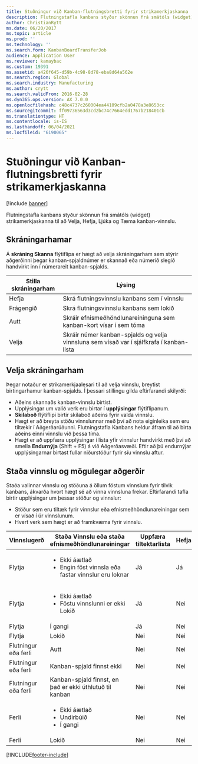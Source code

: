 ```yaml
---
title: Stuðningur við Kanban-flutningsbretti fyrir strikamerkjaskanna
description: Flutningstafla kanbans styður skönnun frá smátóls (widget) strikamerkjaskanna til að Velja, Hefja, Ljúka og Tæma kanban-vinnslu.
author: ChristianRytt
ms.date: 06/20/2017
ms.topic: article
ms.prod: ''
ms.technology: ''
ms.search.form: KanbanBoardTransferJob
audience: Application User
ms.reviewer: kamaybac
ms.custom: 19391
ms.assetid: a426f645-d59b-4c98-8d78-eba8d64a562e
ms.search.region: Global
ms.search.industry: Manufacturing
ms.author: crytt
ms.search.validFrom: 2016-02-28
ms.dyn365.ops.version: AX 7.0.0
ms.openlocfilehash: c48c4737c260004ea44109cfb2a0478a3e8653cc
ms.sourcegitcommit: ff09736563d3cd2bc74c7664edd1767b218401cb
ms.translationtype: HT
ms.contentlocale: is-IS
ms.lasthandoff: 06/04/2021
ms.locfileid: "6190065"
---
```

# <a name="kanban-transfer-board-support-for-barcode-scanners"></a>Stuðningur við Kanban-flutningsbretti fyrir strikamerkjaskanna

[!include [banner](../includes/banner.md)]

Flutningstafla kanbans styður skönnun frá smátóls (widget) strikamerkjaskanna til að Velja, Hefja, Ljúka og Tæma kanban-vinnslu.

## <a name="registration-modes"></a>Skráningarhamar

Á **skráning Skanna** flýtiflipa er hægt að velja skráningarham sem stýrir aðgerðinni þegar kanban-spjaldnúmer er skannað eða númerið slegið handvirkt inn í númerareit kanban-spjalds.

| Stilla skráningarham | Lýsing                                                                                     |
|-----------------------|-------------------------------------------------------------------------------------------------|
| Hefja                 | Skrá flutningsvinnslu kanbans sem í vinnslu                                                 |
| Frágengið              | Skrá flutningsvinnslu kanbans sem lokið                                                   |
| Autt                 | Skráir efnismeðhöndlunareininguna sem kanban-kort vísar í sem tóma              |
| Velja                | Skráir númer kanban-spjalds og velja vinnsluna sem vísað var í sjálfkrafa í kanban-lista |

 
## <a name="registration-mode-select"></a>Velja skráningarham

Þegar notaður er strikamerkjaalesari til að velja vinnslu, breytist birtingarhamur kanban-spjalds. Í þessari stillingu gilda eftirfarandi skilyrði:

-   Aðeins skannaðs kanban-vinnslu birtist.
-   Upplýsingar um valið verk eru birtar í **upplýsingar** flýtiflipanum.
-   **Skilaboð** flýtiflipi birtir skilaboð aðeins fyrir valda vinnslu.
-   Hægt er að breyta stöðu vinnslunnar með því að nota eiginleika sem eru tiltækir í Aðgerðarúðunni. Flutningstafla Kanbans heldur áfram til að birta aðeins einni vinnslu við þessa tíma.
-   Hægt er að uppfæra upplýsingar í lista yfir vinnslur handvirkt með því að smella **Endurnýja** (Shift + F5) á við Aðgerðasvæði. Eftir að þú endurnýjar upplýsingarnar birtast fullar niðurstöður fyrir síu vinnslu aftur.

## <a name="job-status-and-possible-actions"></a>Staða vinnslu og mögulegar aðgerðir
Staða valinnar vinnslu og stöðuna á öllum föstum vinnslum fyrir tilvik kanbans, ákvarða hvort hægt sé að vinna vinnsluna frekar. Eftirfarandi tafla birtir upplýsingar um þessar stöður og vinnslur:
-   Stöður sem eru tiltæk fyrir vinnslur eða efnismeðhöndlunareiningar sem er vísað í úr vinnslunum.
-   Hvert verk sem hægt er að framkvæma fyrir vinnslu.

<table>
<colgroup>
<col width="12%" />
<col width="12%" />
<col width="12%" />
<col width="12%" />
<col width="12%" />
<col width="12%" />
<col width="12%" />
<col width="12%" />
</colgroup>
<thead>
<tr class="header">
<th>Vinnslugerð</th>
<th>Staða Vinnslu eða staða efnismeðhöndlunareiningar</th>
<th>Uppfæra tiltektarlista</th>
<th>Hefja</th>
<th>Uppfæra skráningu</th>
<th>Frágengið</th>
<th>Autt</th>
<th>Búa til tilvikskanban</th>
</tr>
</thead>
<tbody>
<tr class="odd">
<td>Flytja</td>
<td><ul>
<li>Ekki áætlað</li>
<li>Engin föst vinnsla eða fastar vinnslur eru loknar</li>
</ul></td>
<td>Já</td>
<td>Já</td>
<td>Já</td>
<td>Já</td>
<td>Nei</td>
<td>Já</td>
</tr>
<tr class="even">
<td>Flytja</td>
<td><ul>
<li>Ekki áætlað</li>
<li>Föstu vinnslunni er ekki Lokið</li>
</ul></td>
<td>Já</td>
<td>Nei</td>
<td>Já</td>
<td>Nei</td>
<td>Nei</td>
<td>Nei</td>
</tr>
<tr class="odd">
<td>Flytja</td>
<td>Í gangi</td>
<td>Já</td>
<td>Nei</td>
<td>Já</td>
<td>Já</td>
<td>Nei</td>
<td>Nei</td>
</tr>
<tr class="even">
<td>Flytja</td>
<td>Lokið</td>
<td>Nei</td>
<td>Nei</td>
<td>Nei</td>
<td>Nei</td>
<td>Já</td>
<td>Nei</td>
</tr>
<tr class="odd">
<td>Flutningur eða ferli</td>
<td>Autt</td>
<td>Nei</td>
<td>Nei</td>
<td>Nei</td>
<td>Nei</td>
<td>Nei</td>
<td>Nei</td>
</tr>
<tr class="even">
<td>Flutningur eða ferli</td>
<td>Kanban-spjald finnst ekki</td>
<td>Nei</td>
<td>Nei</td>
<td>Nei</td>
<td>Nei</td>
<td>Nei</td>
<td>Nei</td>
</tr>
<tr class="odd">
<td>Flutningur eða ferli</td>
<td>Kanban-spjald finnst, en það er ekki úthlutuð til kanban</td>
<td>Nei</td>
<td>Nei</td>
<td>Nei</td>
<td>Nei</td>
<td>Nei</td>
<td>Nei</td>
</tr>
<tr class="even">
<td>Ferli</td>
<td><ul>
<li>Ekki áætlað</li>
<li>Undirbúið</li>
<li>Í gangi</li>
</ul></td>
<td>Nei</td>
<td>Nei</td>
<td>Nei</td>
<td>Nei</td>
<td>Nei</td>
<td>Nei</td>
</tr>
<tr class="odd">
<td>Ferli</td>
<td>Lokið</td>
<td>Nei</td>
<td>Nei</td>
<td>Nei</td>
<td>Nei</td>
<td>Nei</td>
<td>Nei</td>
</tr>
</tbody>
</table>







[!INCLUDE[footer-include](../../includes/footer-banner.md)]